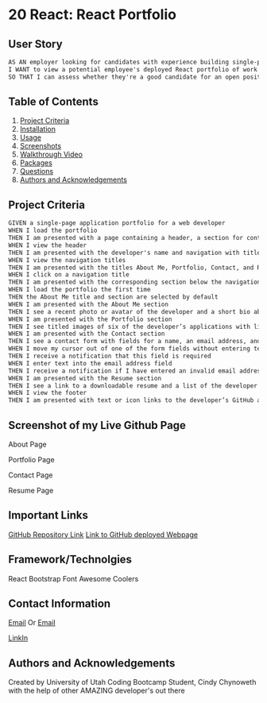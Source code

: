 
# 20 React: React Portfolio


## User Story

```md
AS AN employer looking for candidates with experience building single-page applications
I WANT to view a potential employee's deployed React portfolio of work samples
SO THAT I can assess whether they're a good candidate for an open position
```

## Table of Contents

1. [Project Criteria](#acceptance-criteria)
2. [Installation](#installation)
3. [Usage](#usage)
4. [Screenshots](#screenshots)
5. [Walkthrough Video](#walkthrough-video)
6. [Packages](#packages)
7. [Questions](#questions)
8. [Authors and Acknowledgements](#authors-and-acknowledgements)

## Project Criteria

```md
GIVEN a single-page application portfolio for a web developer
WHEN I load the portfolio
THEN I am presented with a page containing a header, a section for content, and a footer
WHEN I view the header
THEN I am presented with the developer's name and navigation with titles corresponding to different sections of the portfolio
WHEN I view the navigation titles
THEN I am presented with the titles About Me, Portfolio, Contact, and Resume, and the title corresponding to the current section is highlighted
WHEN I click on a navigation title
THEN I am presented with the corresponding section below the navigation without the page reloading and that title is highlighted
WHEN I load the portfolio the first time
THEN the About Me title and section are selected by default
WHEN I am presented with the About Me section
THEN I see a recent photo or avatar of the developer and a short bio about them
WHEN I am presented with the Portfolio section
THEN I see titled images of six of the developer’s applications with links to both the deployed applications and the corresponding GitHub repositories
WHEN I am presented with the Contact section
THEN I see a contact form with fields for a name, an email address, and a message
WHEN I move my cursor out of one of the form fields without entering text
THEN I receive a notification that this field is required
WHEN I enter text into the email address field
THEN I receive a notification if I have entered an invalid email address
WHEN I am presented with the Resume section
THEN I see a link to a downloadable resume and a list of the developer’s proficiencies
WHEN I view the footer
THEN I am presented with text or icon links to the developer’s GitHub and LinkedIn profiles, and their profile on a third platform (Stack Overflow, Twitter)
```

## Screenshot of my Live Github Page

About Page


Portfolio Page


Contact Page


Resume Page



## Important Links 

[GitHub Repository Link](https://github.com/Cinderbeast/20-React-Portfolio/tree/gh-pages)
[Link to GitHub deployed Webpage](https://cinderbeast.github.io/20-React-Portfolio)

## Framework/Technolgies

React
Bootstrap
Font Awesome
Coolers


## Contact Information

[Email](cindychynoweth@hotmail.com)
Or
[Email](cindychynoweth@gmail.com)

[LinkIn]()


## Authors and Acknowledgements
Created by University of Utah Coding Bootcamp Student, Cindy Chynoweth with the help of other AMAZING developer's out there

